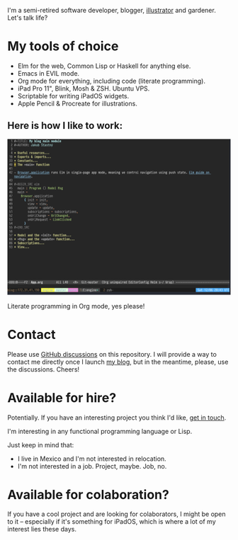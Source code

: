<!--
  Unlike in other repos, README in Org mode format is not supported here.
-->

I'm a semi-retired software developer, blogger, [illustrator](https://www.instagram.com/jakub.stastny.pt) and gardener. Let's talk life?

# My tools of choice

- Elm for the web, Common Lisp or Haskell for anything else.
- Emacs in EVIL mode.
- Org mode for everything, including code (literate programming).
- iPad Pro 11", Blink, Mosh & ZSH. Ubuntu VPS.
- Scriptable for writing iPadOS widgets.
- Apple Pencil & Procreate for illustrations.

## Here is how I like to work:

![](how-i-work.png)

Literate programming in Org mode, yes please!

# Contact

Please use [GitHub discussions](https://github.com/jakub-stastny/jakub-stastny/discussions) on this repository. I will provide a way to contact me directly once I launch [my blog](https://github.com/jakub-stastny/blog), but in the meantime, please, use the discussions. Cheers!

# Available for hire?

Potentially. If you have an interesting project you think I'd like, [get in touch](https://github.com/jakub-stastny/jakub-stastny/discussions).

<!--drop me a line: link my form submit-->

I'm interesting in any functional programming language or Lisp.

Just keep in mind that:

- I live in Mexico and I'm not interested in relocation.
- I'm not interested in a job. Project, maybe. Job, no.

# Available for colaboration?

If you have a cool project and are looking for colaborators, I might be open to it – especially if it's something for iPadOS, which is where a lot of my interest lies these days.
